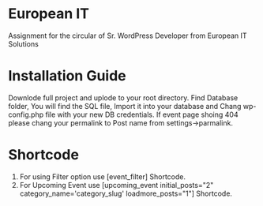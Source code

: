 # European IT
 Assignment for the circular of Sr. WordPress Developer from European IT Solutions
 
 # Installation Guide
 Downlode full project and uplode to your root directory. Find Database folder, You will find the SQL file, Import it into your database and Chang wp-config.php file with your new DB credentials. If event page shoing 404 please chang your permalink to  Post name from settings->parmalink.
 
 # Shortcode
 1. For using Filter option use [event_filter] Shortcode.
 2. For Upcoming Event use [upcoming_event  initial_posts="2" category_name='category_slug'   loadmore_posts="1"] Shortcode.
